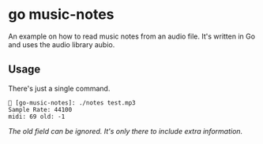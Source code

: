 # go music-notes

An example on how to read music notes from an audio file. It's written in
Go and uses the audio library aubio. 

## Usage

There's just a single command. 

```shell
🔮 [go-music-notes]: ./notes test.mp3 
Sample Rate: 44100
midi: 69 old: -1
```

*The old field can be ignored. It's only there to include extra information.*



